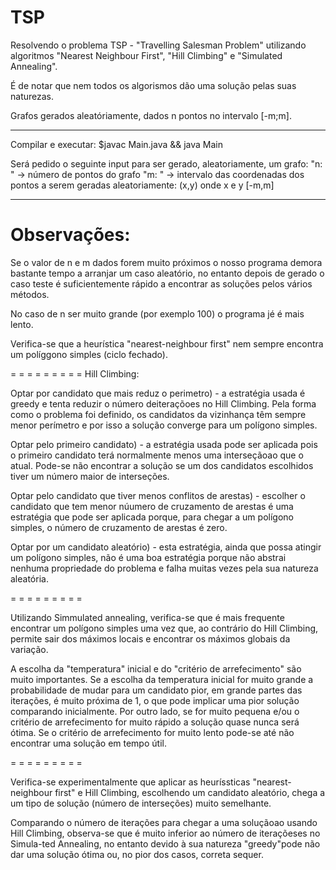# TSP
Resolvendo o problema TSP - "Travelling Salesman Problem" utilizando algoritmos "Nearest Neighbour First", "Hill Climbing" e "Simulated Annealing".


É de notar que nem todos os algorismos dão uma solução pelas suas naturezas.


Grafos gerados aleatóriamente, dados n pontos no intervalo [-m;m].

_________________________________________________________

Compilar e executar:
$javac Main.java && java Main

Será pedido o seguinte input para ser gerado, aleatoriamente, um grafo:
"n: " -> número de pontos do grafo
"m: " -> intervalo das coordenadas dos pontos a serem geradas aleatoriamente: (x,y) onde x e y [-m,m]

_________________________________________________________


# Observações:

Se o valor de n e m dados forem muito próximos o nosso programa demora bastante tempo a arranjar um caso aleatório, no entanto depois de gerado o caso teste é suficientemente rápido a encontrar as soluções pelos vários métodos.

No caso de n ser muito grande (por exemplo 100) o programa jé é mais lento.

Verifica-se que a heurística "nearest-neighbour first" nem sempre encontra um políggono simples (ciclo fechado). 


= = = = = = = = = 
Hill Climbing:

Optar por candidato que mais reduz o perimetro) - a estratégia usada é greedy e tenta reduzir o número deiteraçõoes no Hill Climbing. Pela forma como o problema foi definido, os candidatos da vizinhança têm sempre menor perímetro e por isso a solução converge para um polígono simples.

Optar pelo primeiro candidato) - a estratégia usada pode ser aplicada pois o primeiro candidato terá normalmente menos uma interseçãoao que o atual. Pode-se não encontrar a solução se um dos candidatos escolhidos tiver um número maior de interseções.

Optar pelo candidato que tiver menos conflitos de arestas) - escolher o candidato que tem menor núumero de cruzamento de arestas é uma estratégia que pode ser aplicada porque, para chegar a um polígono simples, o número de cruzamento de arestas é zero.

Optar por um candidato aleatório) - esta estratégia, ainda que possa atingir um polígono simples, não é uma boa estratégia porque não abstrai nenhuma propriedade do problema e falha muitas vezes pela sua natureza aleatória.


= = = = = = = = = 

Utilizando Simmulated annealing, verifica-se que é mais frequente encontrar um polígono simples uma vez que, ao contrário do Hill Climbing, permite sair dos máximos
locais e encontrar os máximos globais da variação.

A escolha da "temperatura" inicial e do "critério de arrefecimento" são muito importantes. Se a escolha da temperatura inicial for muito grande a probabilidade de mudar para um candidato pior, em grande partes das iterações, é muito próxima de 1, o que pode implicar uma pior solução comparando inicialmente. Por outro lado, se for muito pequena e/ou o critério de arrefecimento for muito rápido a solução quase nunca será ótima. Se o critério de arrefecimento for muito lento pode-se até não encontrar uma solução em tempo útil.


= = = = = = = = = 


Verifica-se experimentalmente que aplicar as heuríssticas "nearest-neighbour first" e Hill Climbing, escolhendo um candidato aleatório, chega a um tipo
de solução (número de interseções) muito semelhante.

Comparando o número de iterações para chegar a uma soluçãoao usando Hill Climbing, observa-se que é muito inferior ao número de iteraçõeses no Simula-ted Annealing, no entanto devido à sua natureza "greedy"pode não dar uma solução ótima ou, no pior dos casos, correta sequer.

